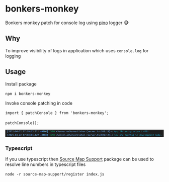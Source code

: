 # bonkers-monkey
Bonkers monkey patch for console log using [pino](https://github.com/pinojs/pino) logger :monkey_face:

## Why

To improve visibility of logs in application which uses `console.log` for logging

## Usage

Install package

```
npm i bonkers-monkey
```

Invoke console patching in code

```
import { patchConsole } from 'bonkers-monkey';

patchConsole();
```

![bonkers-log](./img/bonkers-log.png)

### Typescript

If you use typescript then [Source Map Support](https://www.npmjs.com/package/source-map-support) package can be used to resolve line numbers in typescript files

```
node -r source-map-support/register index.js
```

